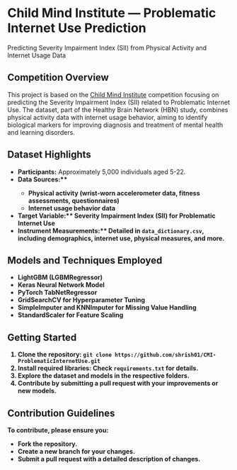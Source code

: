 <!DOCTYPE html>
<html lang="en">
<head>
<meta charset="UTF-8">
<meta name="viewport" content="width=device-width, initial-scale=1.0">
</head>
<body>

<div class="header">
  <h1>Child Mind Institute — Problematic Internet Use Prediction</h1>
  <p>Predicting Severity Impairment Index (SII) from Physical Activity and Internet Usage Data</p>
</div>

<div class="section">
  <h2>Competition Overview</h2>
  <p>This project is based on the <a href="https://www.childmind.org/">Child Mind Institute</a> competition focusing on predicting the Severity Impairment Index (SII) related to Problematic Internet Use. The dataset, part of the Healthy Brain Network (HBN) study, combines physical activity data with internet usage behavior, aiming to identify biological markers for improving diagnosis and treatment of mental health and learning disorders.</p>
</div>

<div class="section">
  <h2>Dataset Highlights</h2>
  <ul>
    <li><strong>Participants:</strong> Approximately 5,000 individuals aged 5-22.</li>
    <li><strong>Data Sources:**
      <ul>
        <li>Physical activity (wrist-worn accelerometer data, fitness assessments, questionnaires)</li>
        <li>Internet usage behavior data</li>
      </ul>
    </li>
    <li><strong>Target Variable:** Severity Impairment Index (SII) for Problematic Internet Use</li>
    <li><strong>Instrument Measurements:** Detailed in <code>data_dictionary.csv</code>, including demographics, internet use, physical measures, and more.</li>
  </ul>
</div>

<div class="section">
  <h2>Models and Techniques Employed</h2>
  <ul>
    <li>LightGBM (LGBMRegressor)</li>
    <li>Keras Neural Network Model</li>
    <li>PyTorch TabNetRegressor</li>
    <li>GridSearchCV for Hyperparameter Tuning</li>
    <li>SimpleImputer and KNNImputer for Missing Value Handling</li>
    <li>StandardScaler for Feature Scaling</li>
  </ul>
</div>

<div class="section">
  <h2>Getting Started</h2>
  <ol>
    <li>Clone the repository: <code>git clone https://github.com/shrish01/CMI-ProblematicInternetUse.git</code></li>
    <li>Install required libraries: Check <code>requirements.txt</code> for details.</li>
    <li>Explore the dataset and models in the respective folders.</li>
    <li>Contribute by submitting a pull request with your improvements or new models.</li>
  </ol>
</div>

<div class="section">
  <h2>Contribution Guidelines</h2>
  <p>To contribute, please ensure you:</p>
  <ul>
    <li>Fork the repository.</li>
    <li>Create a new branch for your changes.</li>
    <li>Submit a pull request with a detailed description of changes.</li>
  </ul>
</div>


  
